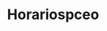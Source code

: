 ---
title: "Horariospceo"
description: "A website to combine the schedules of the Faculty of Mathematics and Computer Science at UniOvi, making it easier for students pursuing the double degree. Built with React, NestJS, and MariaDB."
url: "https://horariospceo.web.app"
---